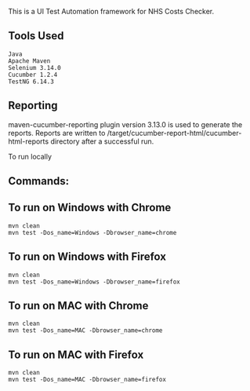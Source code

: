 This is a UI Test Automation framework for NHS Costs Checker. 


## Tools Used
```
Java 
Apache Maven 
Selenium 3.14.0
Cucumber 1.2.4
TestNG 6.14.3
```

## Reporting

maven-cucumber-reporting plugin version 3.13.0 is used to generate the reports. 
Reports are written to /target/cucumber-report-html/cucumber-html-reports directory after a successful run.

To run locally 
## Commands:

## To run on Windows with Chrome
```
mvn clean
mvn test -Dos_name=Windows -Dbrowser_name=chrome
```

## To run on Windows with Firefox
```
mvn clean
mvn test -Dos_name=Windows -Dbrowser_name=firefox
```
## To run on MAC with Chrome
```
mvn clean
mvn test -Dos_name=MAC -Dbrowser_name=chrome
```
## To run on MAC with Firefox
```
mvn clean
mvn test -Dos_name=MAC -Dbrowser_name=firefox
```
